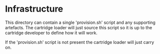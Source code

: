 # Infrastructure
This directory can contain a single 'provision.sh' script and any supporting artefacts. The cartridge loader will just source this script so it is up to the cartridge developer to define how it will work.

If the 'provision.sh' script is not present the cartridge loader will just carry on.
